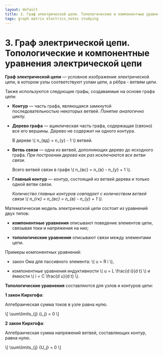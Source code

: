 ```yaml
---
layout: default
title: 3. Граф электрической цепи. Топологические и компонентные уравнения электрической цепи
tags: graph matrix electrics_notes studying
---
```


# 3. Граф электрической цепи. Топологические и компонентные уравнения электрической цепи

**Граф электрической цепи** &mdash; условное изображение электрической цепи, в котором узлы соответствуют узлам цепи, а рёбра - ветвям цепи.

Также используются следующие графы, создаваемые на основе графа цепи:

* **Контур** &mdash; часть графа, являющаяся замкнутой последовательностью некоторых ветвей. *Понятие аналогично циклу.*

* **Дерево графа** &mdash; ациклическая часть графа, содержащая (связно) все его вершины. Дерево не&nbsp;содержит ни одного контура.

    В дереве \\( n_{вд} = n_{у} - 1 \\) ветвей.

* **Ветвь связи** &mdash; одна из ветвей, дополняющих дерево до исходного графа. *При построении дерева как раз исключаются все ветви связи.*

    Всего ветвей связи в графе \\( n_{вс} = n_{в} - n_{у} + 1 \\).

* **Главный контур** &mdash; контур, состоящий из ветвей дерева и только одной ветви связи.

    *Количество главных контуров совпадает с количеством ветвей связи \\( n_{гк} = n_{вс} = n_{в} - n_{у} + 1 \\).*

Математическая модель электрической цепи состоит из уравнений двух типов:

* **компонентные уравнения** описывают поведение элементов цепи, связывая токи и напряжения на них;

* **топологические уравнения** описывают связи между элементами цепи.

Примеры компонентных уравнений:

* закон Ома для пассивного элемента: \\( u = R i \\),

* компонентные уравнения индуктивности \\( u = L \frac{d i}{d t} \\) и ёмкости \\( i = C \frac{d u}{d t} \\).

**Топологические уравнения** составляются для узлов и контуров цепи:

**1 закон Кирхгофа**:

Алгебраическая сумма токов в узле равна нулю.

\\[ \sum\limits_{j} {i_j} = 0 \\]

**2 закон Кирхгофа**:

Алгебраическая сумма напряжений ветвей, составляющих контур, равна нулю.

\\[ \sum\limits_{j} {U_j} = 0 \\]
